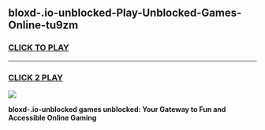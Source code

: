 
## bloxd-.io-unblocked-Play-Unblocked-Games-Online-tu9zm
<h3>
<a href="https://premium76.site?title=bloxd-.io-unblocked&ref=25A">CLICK TO PLAY</a></h3>
<hr>

<h3>
<a href="https://premium76.site?title=bloxd-.io-unblocked&ref=25A">CLICK 2 PLAY</a>
  
</h3>

<a href="https://premium76.site?title=bloxd-.io-unblocked&ref=25A"><img src="https://clearcache.store/games.png"></a>


**bloxd-.io-unblocked games unblocked: Your Gateway to Fun and Accessible Online Gaming**
